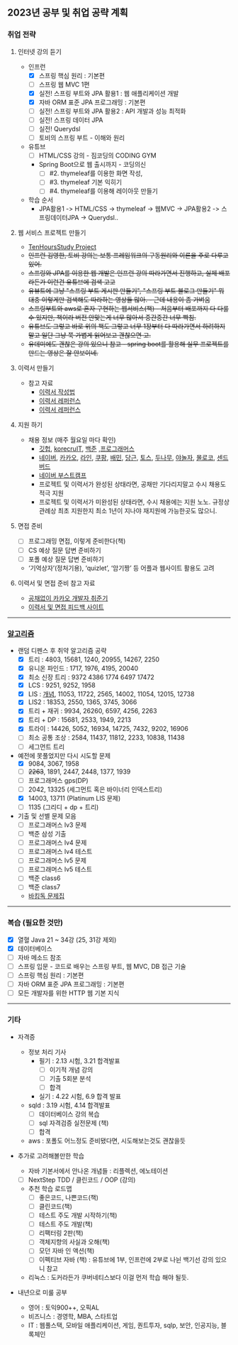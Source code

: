 2023년 공부 및 취업 공략 계획
--------
### 취업 전략
1. 인터넷 강의 듣기
	- 인프런 
		- [x] 스프링 핵심 원리 : 기본편
		- [ ] 스프링 웹 MVC 1편
		- [x] 실전! 스프링 부트와 JPA 활용1 : 웹 애플리케이션 개발
		- [x] 자바 ORM 표준 JPA 프로그래밍 : 기본편
		- [ ] 실전! 스프링 부트와 JPA 활용2 : API 개발과 성능 최적화
		- [ ] 실전! 스프링 데이터 JPA
		- [ ] 실전! Querydsl
		- [ ] 토비의 스프링 부트 - 이해와 원리
	- 유튜브
		- [ ] HTML/CSS 강의 - 짐코딩의 CODING GYM
		- Spring Boot으로 웹 출시까지 - 코딩의신
			- [ ] #2. thymeleaf를 이용한 화면 작성, 
			- [ ] #3. thymeleaf 기본 익히기 
			- [ ] #4. thymeleaf를 이용해 레이아웃 만들기
	- 학습 순서
		- JPA활용1 -> HTML/CSS -> thymeleaf -> 웹MVC -> JPA활용2 -> 스프링데이터JPA -> Querydsl..
	
2. 웹 서비스 프로젝트 만들기
	- [TenHoursStudy Project](https://github.com/Joshua-Shin/TenHoursStudy)
	- ~~인프런 김영한, 토비 강의는 보통 프레임워크의 구동원리와 이론을 주로 다루고 있어.~~
	- ~~스프링와 JPA를 이용한 웹 개발은 인프런 강의 따라가면서 진행하고, 실제 배포라든가 이런건 유튜브에 검색 고고~~
	- ~~유뷰트에 그냥 "스프링 부트 게시판 만들기", "스프링 부트 블로그 만들기" 뭐 대충 이렇게만 검색해도 따라하는 영상들 많아. - 근데 내용이 좀 가벼움~~
	- ~~스프링부트와 aws로 혼자 구현하는 웹서비스(책) - 처음부터 배포까지 다 다룰 수 있지만, 책이라 버전 안맞는게 너무 많아서 중간중간 너무 빡침.~~
	- ~~유튜브도 그렇고 바로 위의 책도 그렇고 너무 1장부터 다 따라가면서 하려하지말고 일단 그냥 쭉 가볍게 읽어보고 괜찮으면 고.~~
	- ~~유데미에도 괜찮은 강의 있으니 참고 - spring boot를 활용해 실무 프로젝트를 만드는 영상은 잘 안보이네.~~

3. 이력서 만들기
	- 참고 자료
		- [이력서 작성법](https://wonny.space/writing/work/engineer-resume)
		- [이력서 레퍼런스](https://www.notion.so/wbluke/c47951185f404835a982ef97041e59fd)
		- [이력서 레퍼런스](https://jyami.tistory.com/8)

4. 지원 하기
	- 채용 정보 (매주 월요일 마다 확인) 
		- [깃헙](https://github.com/jojoldu/junior-recruit-scheduler), [korecruIT](https://korecruit.kr/), [백준](https://www.acmicpc.net/) ,[프로그래머스](https://career.programmers.co.kr/job)
		- [네이버]([https://career.programmers.co.kr/job](https://recruit.navercorp.com/rcrt/list.do?srchClassCd=1000000)), [카카오](https://careers.kakao.com/jobs), [라인](https://careers.linecorp.com/jobs?ca=Engineering&ci=Seoul,Bundang&co=East%20Asia), [쿠팡](https://www.coupang.jobs/kr/jobs/?department=Ecommerce+Engineering&department=Play+Engineering&department=Product+UX&department=Search+and+Discovery&department=Search+and+Discovery+Core+Infrastructure&department=Cloud+Platform&department=Corporate+IT&department=eCommerce+Product&department=FTS+(Fulfillment+and+Transportation+System)&department=Marketplace%2c+Catalog+%26+Pricing+Systems&department=Program+Management+Office&department=Customer+Experience+Product), [배민](https://career.woowahan.com/?jobCodes=&employmentTypeCodes=&serviceSectionCodes=&careerPeriod=&keyword=&category=jobGroupCodes%3ABA005001#recruit-list), [당근](https://team.daangn.com/jobs/engineering-server/#_filter), [토스](https://toss.im/career/jobs), [두나무](https://dunamu.com/careers/jobs?category=engineering), [야놀자](https://careers.yanolja.co/), [몰로코](https://www.moloco.com/open-positions), [센드버드](https://sendbird.com/careers)
		- [네이버 부스트캠프](https://boostcamp.connect.or.kr/program_wm.html)
		- 프로젝트 및 이력서가 완성된 상태라면, 공채만 기다리지말고 수시 채용도 적극 지원
		- 프로젝트 및 이력서가 미완성된 상태라면, 수시 채용에는 지원 노노. 규정상 관례상 최초 지원한지 최소 1년이 지나야 재지원에 가능한곳도 많으니.
 
5. 면접 준비
	- [ ] 프로그래밍 면접, 이렇게 준비한다(책)
	- [ ] CS 예상 질문 답변 준비하기
	- [ ] 포폴 예상 질문 답변 준비하기
	- ‘기억상자’(정처기용), ‘quizlet’, ‘암기짱’ 등 어플과 웹사이트 활용도 고려

6. 이력서 및 면접 준비 참고 자료
	- [공채없이 카카오 개발자 취준기](https://jyami.tistory.com/m/126)
	- [이력서 및 면접 피드백 사이트](https://intellipick.spartacodingclub.kr/applicant?utm_source=bjoon&utm_medium=display&utm_campaign=%EC%9D%B8%ED%85%94%EB%A6%AC%ED%94%BD&utm_content=b2c&utm_term=230118)

------
### [알고리즘](https://github.com/Joshua-Shin/Algorithm-BaekJoon)
- 랜덤 디펜스 후 취약 알고리즘 공략
	- [x] 트리 : 4803, 15681, 1240, 20955, 14267, 2250
	- [x] 유니온 파인드 : 1717, 1976, 4195, 20040
	- [x] 최소 신장 트리 : 9372 4386 1774 6497 17472
	- [x] LCS : 9251, 9252, 1958
	- [x] LIS : [개념](https://namu.wiki/w/%EC%B5%9C%EC%9E%A5%20%EC%A6%9D%EA%B0%80%20%EB%B6%80%EB%B6%84%20%EC%88%98%EC%97%B4), 11053, 11722, 2565, 14002, 11054, 12015, 12738
	- [x] LIS2 : 18353, 2550, 1365, 3745, 3066
	- [x] 트리 + 재귀 : 9934, 26260, 6597, 4256, 2263
	- [x] 트리 + DP : 15681, 2533, 1949, 2213
	- [x] 트라이 : 14426, 5052, 16934, 14725, 7432, 9202, 16906
	- [ ] 최소 공통 조상 : 2584, 11437, 11812, 2233, 10838, 11438
	- [ ] 세그먼트 트리

- 예전에 못풀었지만 다시 시도할 문제
	- [x] 9084, 3067, 1958
	- [ ] ~~2263~~, 1891, 2447, 2448, 1377, 1939
	- [ ] 프로그래머스 gps(DP)
	- [ ] 2042, 13325 (세그먼트 혹은 바이너리 인덱스트리)
	- [x] 14003, 13711 (Platinum LIS 문제)
	- [ ] 1135 (그리디 + dp + 트리)

- 기출 및 선별 문제 모음
	- [ ] 프로그래머스 lv3 문제
	- [ ] 백준 삼성 기출
	- [ ] 프로그래머스 lv4 문제
	- [ ] 프로그래머스 lv4 테스트
	- [ ] 프로그래머스 lv5 문제
	- [ ] 프로그래머스 lv5 테스트
	- [ ] 백준 class6
	- [ ] 백준 class7
	- [바킹독 문제집](https://github.com/encrypted-def/basic-algo-lecture/blob/master/workbook.md)


------
### 복습 (필요한 것만)
- [x] 열혈 Java 21 ~ 34강 (25, 31강 제외)
- [x] 데이터베이스
- [ ] 자바 메소드 참조
- [ ] 스프링 입문 - 코드로 배우는 스프링 부트, 웹 MVC, DB 접근 기술
- [ ] 스프링 핵심 원리 : 기본편
- [ ] 자바 ORM 표준 JPA 프로그래밍 : 기본편
- [ ] 모든 개발자를 위한 HTTP 웹 기본 지식

------
### 기타
- 자격증
	- 정보 처리 기사
		- 필기 : 2.13 시험, 3.21 합격발표
			- [ ] 이기적 개념 강의
			- [ ] 기출 5회분 분석
			- [ ] 합격
		- 실기 : 4.22 시험, 6.9 합격 발표
	- sqld : 3.19 시험, 4.14 합격발표
		- [ ] 데이터베이스 강의 복습
		- [ ] sql 자격검증 실전문제 (책)
		- [ ] 합격
	- aws : 포폴도 어느정도 준비됐다면, 시도해보는것도 괜찮을듯

- 추가로 고려해볼만한 학습
	- 자바 기본서에서 안나온 개념들 : 리플렉션, 에노테이션
	- [ ] NextStep TDD / 클린코드 / OOP (강의)
	- 추천 학습 로드맵
		- [ ] 좋은코드, 나쁜코드(책)
		- [ ] 클린코드(책)
		- [ ] 테스트 주도 개발 시작하기(책)
		- [ ] 테스트 주도 개발(책)
		- [ ] 리팩터링 2판(책)
		- [ ] 객체지향의 사실과 오해(책)
		- [ ] 모던 자바 인 액션(책)
		- [ ] 이펙티브 자바 (책) : 유튜브에 1부, 인프런에 2부로 나뉜 백기선 강의 있으니 참고
	- 리눅스 : 도커라든가 쿠버네티스보다 이걸 먼저 학습 해야 될듯.
- 내년으로 미룰 공부
	- 영어 : 토익900++, 오픽AL
	- 비즈니스 : 경영학, MBA, 스타트업
	- IT : 웹풀스택, 모바일 애플리케이션, 게임, 퀀트투자, sqlp, 보안, 인공지능, 블록체인 
